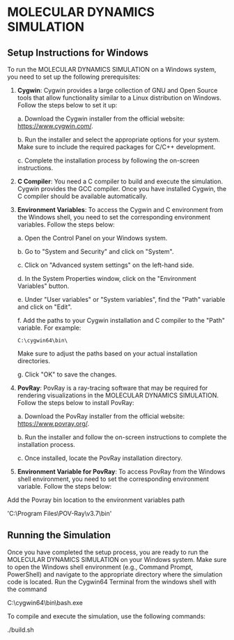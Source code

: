 # MOLECULAR DYNAMICS SIMULATION

## Setup Instructions for Windows

To run the MOLECULAR DYNAMICS SIMULATION on a Windows system, you need to set up the following prerequisites:

1. **Cygwin**: Cygwin provides a large collection of GNU and Open Source tools that allow functionality similar to a Linux distribution on Windows. Follow the steps below to set it up:

   a. Download the Cygwin installer from the official website: https://www.cygwin.com/.
   
   b. Run the installer and select the appropriate options for your system. Make sure to include the required packages for C/C++ development.
   
   c. Complete the installation process by following the on-screen instructions.

2. **C Compiler**: You need a C compiler to build and execute the simulation. Cygwin provides the GCC compiler. Once you have installed Cygwin, the C compiler should be available automatically.

3. **Environment Variables**: To access the Cygwin and C environment from the Windows shell, you need to set the corresponding environment variables. Follow the steps below:

   a. Open the Control Panel on your Windows system.
   
   b. Go to "System and Security" and click on "System".
   
   c. Click on "Advanced system settings" on the left-hand side.
   
   d. In the System Properties window, click on the "Environment Variables" button.
   
   e. Under "User variables" or "System variables", find the "Path" variable and click on "Edit".
   
   f. Add the paths to your Cygwin installation and C compiler to the "Path" variable. For example:
      ```
      C:\cygwin64\bin\
      ```
      Make sure to adjust the paths based on your actual installation directories.
   
   g. Click "OK" to save the changes.

4. **PovRay**: PovRay is a ray-tracing software that may be required for rendering visualizations in the MOLECULAR DYNAMICS SIMULATION. Follow the steps below to install PovRay:

   a. Download the PovRay installer from the official website: https://www.povray.org/.
   
   b. Run the installer and follow the on-screen instructions to complete the installation process.
   
   c. Once installed, locate the PovRay installation directory.

5. **Environment Variable for PovRay**: To access PovRay from the Windows shell environment, you need to set the corresponding environment variable. Follow the steps below:

Add the Povray bin location to the environment variables path

'C:\Program Files\POV-Ray\v3.7\bin'

## Running the Simulation

Once you have completed the setup process, you are ready to run the MOLECULAR DYNAMICS SIMULATION on your Windows system. Make sure to open the Windows shell environment (e.g., Command Prompt, PowerShell) and navigate to the appropriate directory where the simulation code is located.
Run the Cygwin64 Terminal from the windows shell with the command

C:\cygwin64\bin\bash.exe

To compile and execute the simulation, use the following commands:

./build.sh
